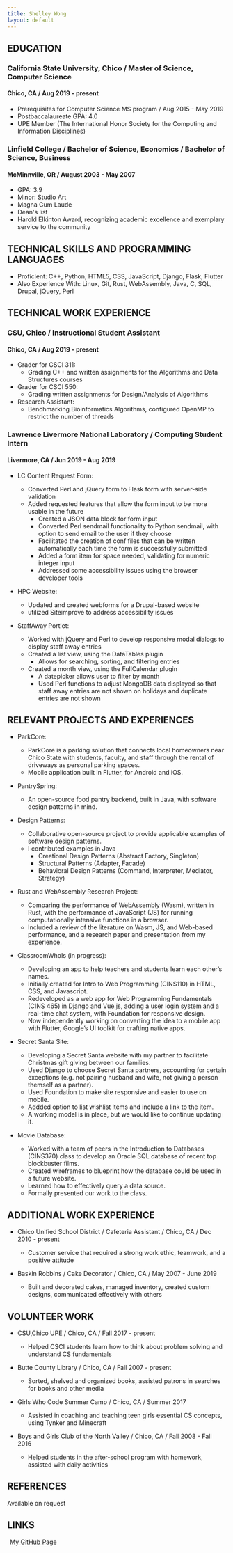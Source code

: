 ```yaml
---
title: Shelley Wong
layout: default
---
```


## EDUCATION

### California State University, Chico / Master of Science, Computer Science

#### Chico, CA / Aug 2019 - present

* Prerequisites for Computer Science MS program / Aug 2015 - May 2019
* Postbaccalaureate GPA: 4.0
* UPE Member (The International Honor Society for the Computing and Information Disciplines)

### Linfield College / Bachelor of Science, Economics / Bachelor of Science, Business

#### McMinnville, OR / August 2003 - May 2007

* GPA: 3.9
* Minor: Studio Art
* Magna Cum Laude
* Dean's list
* Harold Elkinton Award, recognizing academic excellence and exemplary service to the community

## TECHNICAL SKILLS AND PROGRAMMING LANGUAGES

* Proficient: C++, Python, HTML5, CSS, JavaScript, Django, Flask, Flutter
* Also Experience With: Linux, Git, Rust, WebAssembly, Java, C, SQL, Drupal, jQuery, Perl

## TECHNICAL WORK EXPERIENCE

### CSU, Chico / Instructional Student Assistant

#### Chico, CA / Aug 2019 - present

* Grader for CSCI 311:
  * Grading C++ and written assignments for the Algorithms and Data Structures courses
* Grader for CSCI 550:
  * Grading written assignments for Design/Analysis of Algorithms
* Research Assistant:
  * Benchmarking Bioinformatics Algorithms, configured OpenMP to restrict the number of threads


### Lawrence Livermore National Laboratory / Computing Student Intern

#### Livermore, CA / Jun 2019 - Aug 2019

* LC Content Request Form:
  * Converted Perl and jQuery form to Flask form with server-side validation
  * Added requested features that allow the form input to be more usable in the future
    * Created a JSON data block for form input
    * Converted Perl sendmail functionality to Python sendmail, with option to send
      email to the user if they choose
    * Facilitated the creation of conf files that can be written automatically each
      time the form is successfully submitted
    * Added a form item for space needed, validating for numeric integer input
    * Addressed some accessibility issues using the browser developer tools

* HPC Website:
  * Updated and created webforms for a Drupal-based website
  * utilized Siteimprove to address accessibility issues

* StaffAway Portlet:
  * Worked with jQuery and Perl to develop responsive modal dialogs to display staff away entries
  * Created a list view, using the DataTables plugin
    * Allows for searching, sorting, and filtering entries
  * Created a month view, using the FullCalendar plugin
    * A datepicker allows user to filter by month
    * Used Perl functions to adjust MongoDB data displayed so that staff away entries
      are not shown on holidays and duplicate entries are not shown


## RELEVANT PROJECTS AND EXPERIENCES

* ParkCore:
  * ParkCore is a parking solution that connects local homeowners near Chico State with students, faculty, and staff through the rental of driveways as personal parking spaces.
  * Mobile application built in Flutter, for Android and iOS.

* PantrySpring:
  * An open-source food pantry backend, built in Java, with software design patterns in mind.

* Design Patterns:
  * Collaborative open-source project to provide applicable examples of software design patterns.
  * I contributed examples in Java
    * Creational Design Patterns (Abstract Factory, Singleton)
    * Structural Patterns (Adapter, Facade)
    * Behavioral Design Patterns (Command, Interpreter, Mediator, Strategy)

* Rust and WebAssembly Research Project:
  * Comparing the performance of WebAssembly (Wasm), written in Rust, with the performance of JavaScript (JS) for running computationally intensive functions in a browser.
  * Included a review of the literature on Wasm, JS, and Web-based performance, and a research paper and presentation from my experience.

* ClassroomWhoIs (in progress):
  * Developing an app to help teachers and students learn each other’s names.
  * Initially created for Intro to Web Programming (CINS110) in HTML, CSS, and Javascript.
  * Redeveloped as a web app for Web Programming Fundamentals (CINS 465) in Django and Vue.js, adding a user login system and a real-time chat system, with Foundation for responsive design.
  * Now independently working on converting the idea to a mobile app with Flutter, Google’s UI toolkit for crafting native apps.

* Secret Santa Site:
  * Developing a Secret Santa website with my partner to facilitate Christmas gift
    giving between our families.
  * Used Django to choose Secret Santa partners, accounting for certain exceptions
    (e.g. not pairing husband and wife, not giving a person themself as a partner).
  * Used Foundation to make site responsive and easier to use on mobile.
  * Addded option to list wishlist items and include a link to the item.
  * A working model is in place, but we would like to continue updating it.

* Movie Database:
  * Worked with a team of peers in the Introduction to Databases (CINS370) class
    to develop an Oracle SQL database of recent top blockbuster films.
  * Created wireframes to blueprint how the database could be used in a future website.
  * Learned how to effectively query a data source.
  * Formally presented our work to the class.

## ADDITIONAL WORK EXPERIENCE

* Chico Unified School District / Cafeteria Assistant / Chico, CA / Dec 2010 - present
  * Customer service that required a strong work ethic, teamwork, and a positive attitude

* Baskin Robbins / Cake Decorator / Chico, CA / May 2007 - June 2019
  * Built and decorated cakes, managed inventory, created custom designs,
  communicated effectively with others

## VOLUNTEER WORK

* CSU,Chico UPE / Chico, CA / Fall 2017 - present
  * Helped CSCI students learn how to think about problem solving and understand CS fundamentals

* Butte County Library / Chico, CA / Fall 2007 - present
  * Sorted, shelved and organized books, assisted patrons in searches for books and other media

* Girls Who Code Summer Camp / Chico, CA / Summer 2017
  * Assisted in coaching and teaching teen girls essential CS concepts, using Tynker and Minecraft

* Boys and Girls Club of the North Valley / Chico, CA / Fall 2008 - Fall 2016
  * Helped students in the after-school program with homework, assisted with daily activities

## REFERENCES

Available on request

## LINKS

<a href="https://github.com/shelleywong"><span class="octicon octicon-mark-github" style="position: relative; color: black; margin: 3px;"></span>My GitHub Page</a>
